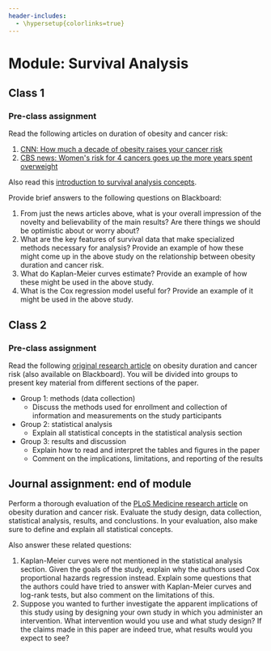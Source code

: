 ```yaml
---
header-includes:
  - \hypersetup{colorlinks=true}
---
```


# Module: Survival Analysis

## Class 1

### Pre-class assignment

Read the following articles on duration of obesity and cancer risk:

1. [CNN: How much a decade of obesity raises your cancer risk](http://www.cnn.com/2016/08/16/health/obesity-overweight-cancer-risk/)
2. [CBS news: Women's risk for 4 cancers goes up the more years spent overweight](http://www.cbsnews.com/news/womens-risk-for-4-cancers-goes-up-the-more-years-spent-overweight/)

Also read this [introduction to survival analysis concepts](https://www.cscu.cornell.edu/news/statnews/stnews78.pdf).

Provide brief answers to the following questions on Blackboard:

1. From just the news articles above, what is your overall impression of the novelty and believability of the main results? Are there things we should be optimistic about or worry about?
2. What are the key features of survival data that make specialized methods necessary for analysis? Provide an example of how these might come up in the above study on the relationship between obesity duration and cancer risk.
3. What do Kaplan-Meier curves estimate? Provide an example of how these might be used in the above study.
4. What is the Cox regression model useful for? Provide an example of it might be used in the above study.

## Class 2

### Pre-class assignment

Read the following [original research article](http://journals.plos.org/plosmedicine/article?id=10.1371/journal.pmed.1002081) on obesity duration and cancer risk (also available on Blackboard). You will be divided into groups to present key material from different sections of the paper.

- Group 1: methods (data collection)
    - Discuss the methods used for enrollment and collection of information and measurements on the study participants
- Group 2: statistical analysis
    - Explain all statistical concepts in the statistical analysis section
- Group 3: results and discussion
    - Explain how to read and interpret the tables and figures in the paper
    - Comment on the implications, limitations, and reporting of the results

## Journal assignment: end of module

Perform a thorough evaluation of the [PLoS Medicine research article](http://journals.plos.org/plosmedicine/article?id=10.1371/journal.pmed.1002081) on obesity duration and cancer risk. Evaluate the study design, data collection, statistical analysis, results, and conclustions. In your evaluation, also make sure to define and explain all statistical concepts.

Also answer these related questions:

1. Kaplan-Meier curves were not mentioned in the statistical analysis section. Given the goals of the study, explain why the authors used Cox proportional hazards regression instead. Explain some questions that the authors could have tried to answer with Kaplan-Meier curves and log-rank tests, but also comment on the limitations of this.
2. Suppose you wanted to further investigate the apparent implications of this study using by designing your own study in which you administer an intervention. What intervention would you use and what study design? If the claims made in this paper are indeed true, what results would you expect to see?
